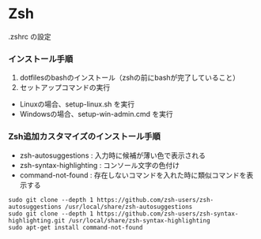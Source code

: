 
# Zsh

.zshrc の設定


### インストール手順

1. dotfilesのbashのインストール（zshの前にbashが完了していること）
2. セットアップコマンドの実行
  - Linuxの場合、setup-linux.sh を実行
  - Windowsの場合、setup-win-admin.cmd を実行

### Zsh追加カスタマイズのインストール手順

- zsh-autosuggestions : 入力時に候補が薄い色で表示される
- zsh-syntax-highlighting : コンソール文字の色付け
- command-not-found : 存在しないコマンドを入れた時に類似コマンドを表示する

```
sudo git clone --depth 1 https://github.com/zsh-users/zsh-autosuggestions /usr/local/share/zsh-autosuggestions
sudo git clone --depth 1 https://github.com/zsh-users/zsh-syntax-highlighting.git /usr/local/share/zsh-syntax-highlighting
sudo apt-get install command-not-found
```
